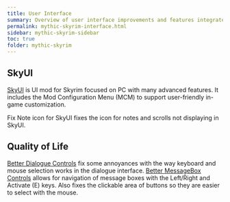 ```yaml
---
title: User Interface
summary: Overview of user interface improvements and features integrated with Mythic Skyrim.
permalink: mythic-skyrim-interface.html
sidebar: mythic-skyrim-sidebar
toc: true
folder: mythic-skyrim
---
```


## SkyUI

[SkyUI](https://www.nexusmods.com/skyrimspecialedition/mods/12604) is UI mod for Skyrim focused on PC with many advanced features. It includes the Mod Configuration Menu (MCM) to support user-friendly in-game customization.

Fix Note icon for SkyUI fixes the icon for notes and scrolls not displaying in SkyUI.


## Quality of Life

[Better Dialogue Controls](https://www.nexusmods.com/skyrimspecialedition/mods/1429) fix some annoyances with the way keyboard and mouse selection works in the dialogue interface.
[Better MessageBox Controls](https://www.nexusmods.com/skyrimspecialedition/mods/1428) allows for navigation of message boxes with the Left/Right and Activate (E) keys. Also fixes the clickable area of buttons so they are easier to select with the mouse.

